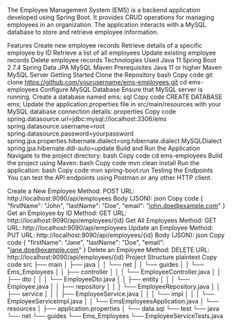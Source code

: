 The Employee Management System (EMS) is a backend application developed using Spring Boot. It provides CRUD operations for managing employees in an organization. The application interacts with a MySQL database to store and retrieve employee information.

Features
Create new employee records
Retrieve details of a specific employee by ID
Retrieve a list of all employees
Update existing employee records
Delete employee records
Technologies Used
Java 11
Spring Boot 2.7.4
Spring Data JPA
MySQL
Maven
Prerequisites
Java 11 or higher
Maven
MySQL Server
Getting Started
Clone the Repository
bash
Copy code
git clone https://github.com/yourusername/ems-employees.git
cd ems-employees
Configure MySQL Database
Ensure that MySQL server is running.
Create a database named ems:
sql
Copy code
CREATE DATABASE ems;
Update the application.properties file in src/main/resources with your MySQL database connection details:
properties
Copy code
spring.datasource.url=jdbc:mysql://localhost:3306/ems
spring.datasource.username=root
spring.datasource.password=yourpassword
spring.jpa.properties.hibernate.dialect=org.hibernate.dialect.MySQLDialect
spring.jpa.hibernate.ddl-auto=update
Build and Run the Application
Navigate to the project directory:
bash
Copy code
cd ems-employees
Build the project using Maven:
bash
Copy code
mvn clean install
Run the application:
bash
Copy code
mvn spring-boot:run
Testing the Endpoints
You can test the API endpoints using Postman or any other HTTP client.

Create a New Employee
Method: POST
URL: http://localhost:9090/api/employees
Body (JSON):
json
Copy code
{
  "firstName": "John",
  "lastName": "Doe",
  "email": "john.doe@example.com"
}
Get an Employee by ID
Method: GET
URL: http://localhost:9090/api/employees/{id}
Get All Employees
Method: GET
URL: http://localhost:9090/api/employees
Update an Employee
Method: PUT
URL: http://localhost:9090/api/employees/{id}
Body (JSON):
json
Copy code
{
  "firstName": "Jane",
  "lastName": "Doe",
  "email": "jane.doe@example.com"
}
Delete an Employee
Method: DELETE
URL: http://localhost:9090/api/employees/{id}
Project Structure
plaintext
Copy code
src
├── main
│   ├── java
│   │   └── net
│   │       └── guides
│   │           └── Ems_Employees
│   │               ├── controller
│   │               │   └── EmployeeController.java
│   │               ├── dto
│   │               │   └── EmployeeDto.java
│   │               ├── entity
│   │               │   └── Employee.java
│   │               ├── repository
│   │               │   └── EmployeeRepository.java
│   │               ├── service
│   │               │   ├── EmployeeService.java
│   │               │   └── impl
│   │               │       └── EmployeeServiceImpl.java
│   │               └── EmsEmployeesApplication.java
│   └── resources
│       ├── application.properties
│       └── data.sql
└── test
    └── java
        └── net
            └── guides
                └── Ems_Employees
                    └── EmployeeServiceTests.java
